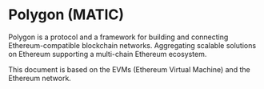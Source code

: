 # Polygon (MATIC)

Polygon is a protocol and a framework for building and connecting Ethereum-compatible blockchain networks. Aggregating scalable solutions on Ethereum supporting a multi-chain Ethereum ecosystem.

This document is based on the EVMs (Ethereum Virtual Machine) and the Ethereum network.

<!--@include: ./_evm.md-->
